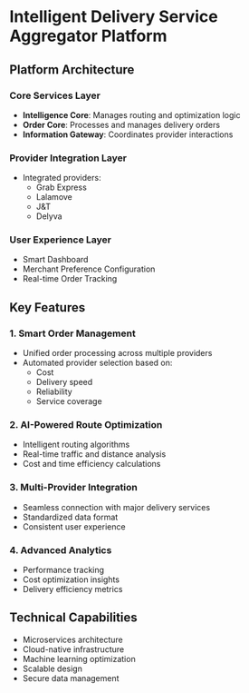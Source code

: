 # Intelligent Delivery Service Aggregator Platform

## Platform Architecture

### Core Services Layer
- **Intelligence Core**: Manages routing and optimization logic
- **Order Core**: Processes and manages delivery orders
- **Information Gateway**: Coordinates provider interactions

### Provider Integration Layer
- Integrated providers:
  - Grab Express
  - Lalamove
  - J&T
  - Delyva

### User Experience Layer
- Smart Dashboard
- Merchant Preference Configuration
- Real-time Order Tracking

## Key Features

### 1. Smart Order Management
- Unified order processing across multiple providers
- Automated provider selection based on:
  - Cost
  - Delivery speed
  - Reliability
  - Service coverage

### 2. AI-Powered Route Optimization
- Intelligent routing algorithms
- Real-time traffic and distance analysis
- Cost and time efficiency calculations

### 3. Multi-Provider Integration
- Seamless connection with major delivery services
- Standardized data format
- Consistent user experience

### 4. Advanced Analytics
- Performance tracking
- Cost optimization insights
- Delivery efficiency metrics

## Technical Capabilities
- Microservices architecture
- Cloud-native infrastructure
- Machine learning optimization
- Scalable design
- Secure data management
